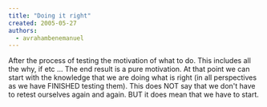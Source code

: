 ```yaml
---
title: "Doing it right"
created: 2005-05-27
authors: 
  - avrahambenemanuel
---
```


After the process of testing the motivation of what to do. This includes all the why, if etc ... The end result is a pure motivation. At that point we can start with the knowledge that we are doing what is right (in all perspectives as we have FINISHED testing them). This does NOT say that we don't have to retest ourselves again and again. BUT it does mean that we have to start.
